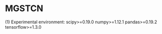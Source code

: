 # MGSTCN
(1) Experimental environment:
        scipy>=0.19.0
        numpy>=1.12.1
        pandas>=0.19.2
        tensorflow>=1.3.0
